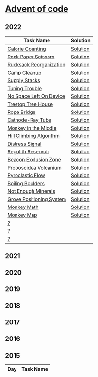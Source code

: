 # [Advent of code](https://adventofcode.com/)

## 2022

| Task Name | Solution | 
| --- | --------- |
| [Calorie Counting](https://adventofcode.com/2022/day/1) | [Solution](https://github.com/unimator/AdventOfCode/tree/main/2022/day1) |
| [Rock Paper Scissors](https://adventofcode.com/2022/day/2) | [Solution](https://github.com/unimator/AdventOfCode/tree/main/2022/day2)    
| [Rucksack Reorganization](https://adventofcode.com/2022/day/3) | [Solution](https://github.com/unimator/AdventOfCode/tree/main/2022/day3)    
| [Camp Cleanup](https://adventofcode.com/2022/day/4) | [Solution](https://github.com/unimator/AdventOfCode/tree/main/2022/day4)    
| [Supply Stacks](https://adventofcode.com/2022/day/5) | [Solution](https://github.com/unimator/AdventOfCode/tree/main/2022/day5)    
| [Tuning Trouble](https://adventofcode.com/2022/day/6) | [Solution](https://github.com/unimator/AdventOfCode/tree/main/2022/day6)    
| [No Space Left On Device](https://adventofcode.com/2022/day/7) | [Solution](https://github.com/unimator/AdventOfCode/tree/main/2022/day7)    
| [Treetop Tree House](https://adventofcode.com/2022/day/8) | [Solution](https://github.com/unimator/AdventOfCode/tree/main/2022/day8)    
| [Rope Bridge](https://adventofcode.com/2022/day/9) | [Solution](https://github.com/unimator/AdventOfCode/tree/main/2022/day9)    
| [Cathode-Ray Tube](https://adventofcode.com/2022/day/10) | [Solution](https://github.com/unimator/AdventOfCode/tree/main/2022/day10)  
| [Monkey in the Middle](https://adventofcode.com/2022/day/11) | [Solution](https://github.com/unimator/AdventOfCode/tree/main/2022/day11)  
| [Hill Climbing Algorithm](https://adventofcode.com/2022/day/12) | [Solution](https://github.com/unimator/AdventOfCode/tree/main/2022/day12)  
| [Distress Signal](https://adventofcode.com/2022/day/13) | [Solution](https://github.com/unimator/AdventOfCode/tree/main/2022/day13)  
| [Regolith Reservoir](https://adventofcode.com/2022/day/14) | [Solution](https://github.com/unimator/AdventOfCode/tree/main/2022/day14)  
| [Beacon Exclusion Zone](https://adventofcode.com/2022/day/15) | [Solution](https://github.com/unimator/AdventOfCode/tree/main/2022/day15)  
| [Proboscidea Volcanium](https://adventofcode.com/2022/day/16) | [Solution](https://github.com/unimator/AdventOfCode/tree/main/2022/day16)  
| [Pyroclastic Flow](https://adventofcode.com/2022/day/17) | [Solution](https://github.com/unimator/AdventOfCode/tree/main/2022/day17)  
| [Boiling Boulders](https://adventofcode.com/2022/day/18) | [Solution](https://github.com/unimator/AdventOfCode/tree/main/2022/day18)  
| [Not Enough Minerals](https://adventofcode.com/2022/day/19) | [Solution](https://github.com/unimator/AdventOfCode/tree/main/2022/day19)  
| [Grove Positioning System](https://adventofcode.com/2022/day/20) | [Solution](https://github.com/unimator/AdventOfCode/tree/main/2022/day20)  
| [Monkey Math](https://adventofcode.com/2022/day/21) | [Solution](https://github.com/unimator/AdventOfCode/tree/main/2022/day21) |
| [Monkey Map](https://adventofcode.com/2022/day/22) | [Solution](https://github.com/unimator/AdventOfCode/tree/main/2022/day22)|
| [?](https://adventofcode.com/2022/day/23) |  |
| [?](https://adventofcode.com/2022/day/24) |  |
| [?](https://adventofcode.com/2022/day/25) |  |

## 2021

## 2020

## 2019

## 2018

## 2017

## 2016

## 2015

| Day | Task Name | 
| --- | --------- |